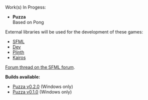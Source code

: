 Work(s) In Progess:
- **Puzza**  
Based on Pong

External libraries will be used for the development of these games:
- [SFML]
- [Dev]
- [Plinth]
- [Kairos]

[Forum thread on the SFML forum][SFML Forum Thread].

**Builds available:**
- [Puzza v0.2.0](https://github.com/Hapaxia/MyPracticeBeginnerGames/releases/tag/puzza-v0.2.0) (Windows only)
- [Puzza v0.1.0](https://github.com/Hapaxia/MyPracticeBeginnerGames/releases/tag/puzza-v0.1.0) (Windows only)




[SFML]: http://www.sfml-dev.org
[Dev]: https://github.com/Hapaxia/Dev
[Plinth]: https://github.com/Hapaxia/Plinth/wiki
[Kairos]: https://github.com/Hapaxia/Kairos/wiki
[SFML Forum Thread]: http://en.sfml-dev.org/forums/index.php?topic=18844.0
